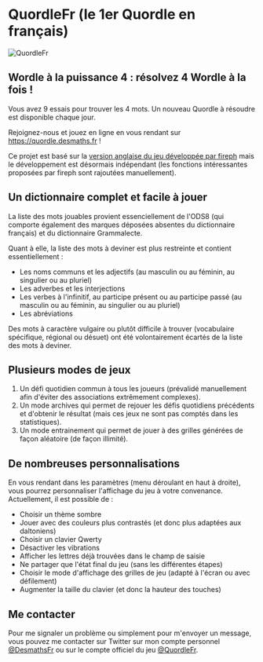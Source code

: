 # QuordleFr (le 1er Quordle en français)

![QuordleFr](https://quordle.desmaths.fr/quordle-fr-banner-1200.png)

## Wordle à la puissance 4 : résolvez 4 Wordle à la fois !

Vous avez 9 essais pour trouver les 4 mots. Un nouveau Quordle à résoudre est disponible chaque jour.

Rejoignez-nous et jouez en ligne en vous rendant sur https://quordle.desmaths.fr !

Ce projet est basé sur la [version anglaise du jeu développée par fireph](https://github.com/fireph/quordle) mais le développement est désormais indépendant (les fonctions intéressantes proposées par fireph sont rajoutées manuellement).

## Un dictionnaire complet et facile à jouer

La liste des mots jouables provient essenciellement de l'ODS8 (qui comporte également des marques déposées absentes du dictionnaire français) et du dictionnaire Grammalecte.

Quant à elle, la liste des mots à deviner est plus restreinte et contient essentiellement :

- Les noms communs et les adjectifs (au masculin ou au féminin, au singulier ou au pluriel)
- Les adverbes et les interjections
- Les verbes à l'infinitif, au participe présent ou au participe passé (au masculin ou au féminin, au singulier ou au pluriel)
- Les abréviations

Des mots à caractère vulgaire ou plutôt difficile à trouver (vocabulaire spécifique, régional ou désuet) ont été volontairement écartés de la liste des mots à deviner.

## Plusieurs modes de jeux

1. Un défi quotidien commun à tous les joueurs (prévalidé manuellement afin d'éviter des associations extrêmement complexes).
2. Un mode archives qui permet de rejouer les défis quotidiens précédents et d'obtenir le résultat (mais ces jeux ne sont pas comptés dans les statistiques).
3. Un mode entrainement qui permet de jouer à des grilles générées de façon aléatoire (de façon illimité).

## De nombreuses personnalisations

En vous rendant dans les paramètres (menu déroulant en haut à droite), vous pourrez personnaliser l'affichage du jeu à votre convenance. Actuellement, il est possible de  :

- Choisir un thème sombre
- Jouer avec des couleurs plus contrastés (et donc plus adaptées aux daltoniens)
- Choisir un clavier Qwerty
- Désactiver les vibrations
- Afficher les lettres déjà trouvées dans le champ de saisie
- Ne partager que l'état final du jeu (sans les différentes étapes)
- Choisir le mode d'affichage des grilles de jeu (adapté à l'écran ou avec défilement)
- Augmenter la taille du clavier (et donc la hauteur des touches)

## Me contacter

Pour me signaler un problème ou simplement pour m'envoyer un message, vous pouvez me contacter sur Twitter sur mon compte personnel [@DesmathsFr](https://twitter.com/DesmathsFr) ou sur le compte officiel du jeu [@QuordleFr](https://twitter.com/QuordleFr). 
